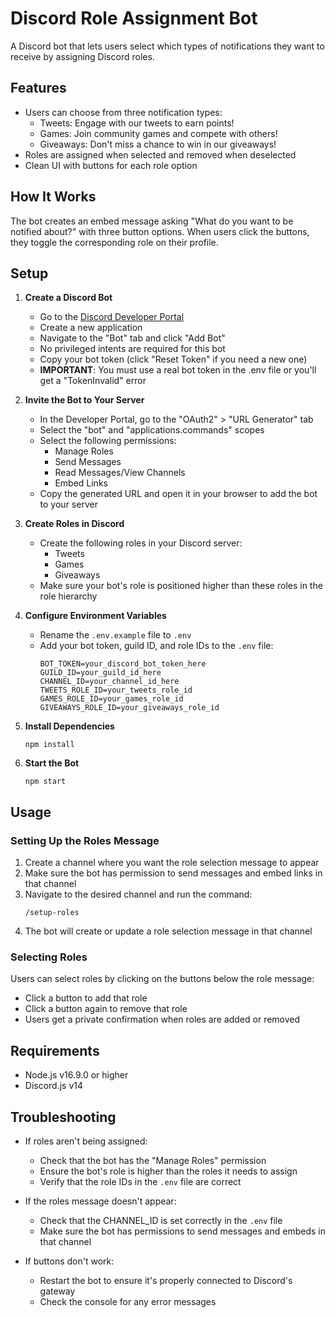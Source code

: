 # Discord Role Assignment Bot

A Discord bot that lets users select which types of notifications they want to receive by assigning Discord roles.

## Features

- Users can choose from three notification types:
  - Tweets: Engage with our tweets to earn points!
  - Games: Join community games and compete with others!
  - Giveaways: Don't miss a chance to win in our giveaways!
- Roles are assigned when selected and removed when deselected
- Clean UI with buttons for each role option

## How It Works

The bot creates an embed message asking "What do you want to be notified about?" with three button options. When users click the buttons, they toggle the corresponding role on their profile.

## Setup

1. **Create a Discord Bot**
   - Go to the [Discord Developer Portal](https://discord.com/developers/applications)
   - Create a new application
   - Navigate to the "Bot" tab and click "Add Bot"
   - No privileged intents are required for this bot
   - Copy your bot token (click "Reset Token" if you need a new one)
   - **IMPORTANT**: You must use a real bot token in the .env file or you'll get a "TokenInvalid" error

2. **Invite the Bot to Your Server**
   - In the Developer Portal, go to the "OAuth2" > "URL Generator" tab
   - Select the "bot" and "applications.commands" scopes
   - Select the following permissions:
     - Manage Roles
     - Send Messages
     - Read Messages/View Channels
     - Embed Links
   - Copy the generated URL and open it in your browser to add the bot to your server

3. **Create Roles in Discord**
   - Create the following roles in your Discord server:
     - Tweets
     - Games
     - Giveaways
   - Make sure your bot's role is positioned higher than these roles in the role hierarchy

4. **Configure Environment Variables**
   - Rename the `.env.example` file to `.env`
   - Add your bot token, guild ID, and role IDs to the `.env` file:
     ```
     BOT_TOKEN=your_discord_bot_token_here
     GUILD_ID=your_guild_id_here
     CHANNEL_ID=your_channel_id_here
     TWEETS_ROLE_ID=your_tweets_role_id
     GAMES_ROLE_ID=your_games_role_id
     GIVEAWAYS_ROLE_ID=your_giveaways_role_id
     ```

5. **Install Dependencies**
   ```
   npm install
   ```

6. **Start the Bot**
   ```
   npm start
   ```

## Usage

### Setting Up the Roles Message

1. Create a channel where you want the role selection message to appear
2. Make sure the bot has permission to send messages and embed links in that channel
3. Navigate to the desired channel and run the command:
   ```
   /setup-roles
   ```
4. The bot will create or update a role selection message in that channel

### Selecting Roles

Users can select roles by clicking on the buttons below the role message:
- Click a button to add that role
- Click a button again to remove that role
- Users get a private confirmation when roles are added or removed

## Requirements

- Node.js v16.9.0 or higher
- Discord.js v14

## Troubleshooting

- If roles aren't being assigned:
  - Check that the bot has the "Manage Roles" permission
  - Ensure the bot's role is higher than the roles it needs to assign
  - Verify that the role IDs in the `.env` file are correct

- If the roles message doesn't appear:
  - Check that the CHANNEL_ID is set correctly in the `.env` file
  - Make sure the bot has permissions to send messages and embeds in that channel

- If buttons don't work:
  - Restart the bot to ensure it's properly connected to Discord's gateway
  - Check the console for any error messages 
